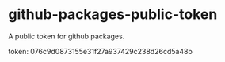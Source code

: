 # github-packages-public-token
A public token for github packages.

token: 076c9d0873155e31f27a937429c238d26cd5a48b
